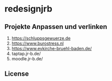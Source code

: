 # redesignjrb
## Projekte Anpassen und verlinken
1. https://schluppsgewuerze.de
2. https://www.burostress.nl
3. https://www.evkirche-bruehl-baden.de/
4. taptap.jr-b.de/
5. moodle.jr-b.de/

## License


